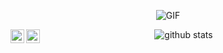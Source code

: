 <p  align="center">
  <img align="center" alt="GIF" src="https://media.giphy.com/media/Nx0rz3jtxtEre/giphy.gif" />
</p>


<a href="https://www.linkedin.com/in/thiagortk/">
  <img align="left" alt="LinkedIn" width="22px" src="https://img.icons8.com/color/48/000000/linkedin.png" />
</a>
<a href="https://www.researchgate.net/profile/Thiago_Rateke">
  <img align="left" alt="ResearchGate" width="22px" src="https://img.icons8.com/windows/32/000000/researchgate.png" />
</a>


<p  align="center">
  <img src="https://github-readme-stats.vercel.app/api?username=thiagortk&&show_icons=true&title_color=EDD560&icon_color=8ac926&text_color=FFFFFF&bg_color=1B9AA0" alt="github stats"/></br>
</p>
